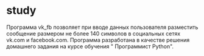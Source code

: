# study
Программа vk_fb позволяет при вводе данных пользователя разместить сообщение размером не более 140 символов в социальных сетях vk.com и facebook.com.
Программа разработана в качестве решения домашнего задания на курсе обучения " Программист Python".
